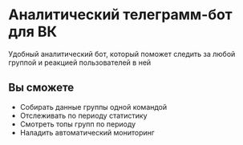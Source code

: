 # Аналитический телеграмм-бот для ВК

Удобный аналитический бот, который поможет следить за любой группой и реакцией пользователей в ней

## Вы сможете
- Собирать данные группы одной командой 
- Отслеживать по периоду статистику 
- Смотреть топы групп по периоду
- Наладить автоматический мониторинг 


